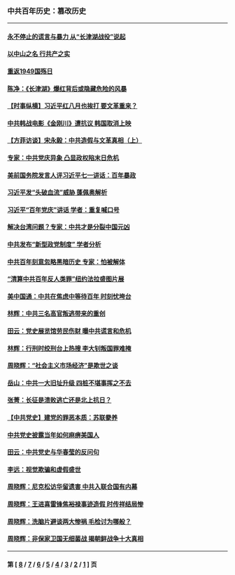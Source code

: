 ### 中共百年历史：篡改历史
---
#### [永不停止的谎言与暴力 从“长津湖战役”说起](../../pages/nf1176115/n13494094.md?09080430) 
#### [以中山之名 行共产之实](../../pages/nf1176115/n13346437.md?09080430) 
#### [重返1949国殇日](../../pages/nf1176115/n13346372.md?09080430) 
#### [陈净：《长津湖》爆红背后或隐藏危险的风暴](../../pages/nf1176115/n13314364.md?09080430) 
#### [【时事纵横】习近平红八月也挨打 要文革重来？](../../pages/nf1176115/n13231393.md?09080430) 
#### [中共韩战电影《金刚川》遭抗议 韩国取消上映](../../pages/nf1176115/n13219114.md?09080430) 
#### [【方菲访谈】宋永毅：中共造假与文革真相（上）](../../pages/nf1176115/n13200760.md?09080430) 
#### [专家：中共党庆异象 凸显政权陷末日危机](../../pages/nf1176115/n13067084.md?09080430) 
#### [美前国务院发言人评习近平七一讲话：百年暴政](../../pages/nf1176115/n13066986.md?09080430) 
#### [习近平发“头破血流”威胁 蓬佩奥解析](../../pages/nf1176115/n13063604.md?09080430) 
#### [习近平“百年党庆”讲话 学者：重复喊口号](../../pages/nf1176115/n13061411.md?09080430) 
#### [解决台湾问题？专家：中共才是分裂中国元凶](../../pages/nf1176115/n13060811.md?09080430) 
#### [中共发布“新型政党制度” 学者分析](../../pages/nf1176115/n13056354.md?09080430) 
#### [中共百年刻意忽略黑暗历史 专家：怕被解体](../../pages/nf1176115/n13056056.md?09080430) 
#### [“清算中共百年反人类罪”纽约法拉盛图片展](../../pages/nf1176115/n13052220.md?09080430) 
#### [美中国通：中共在焦虑中等待百年 时刻忧垮台](../../pages/nf1176115/n13048820.md?09080430) 
#### [林辉：中共三名高官叛逃带来的重创](../../pages/nf1176115/n13035206.md?09080430) 
#### [田云：党史展览馆劳民伤财 曝中共谎言和危机](../../pages/nf1176115/n13033900.md?09080430) 
#### [林辉：行刑时绞刑台上热搜 李大钊叛国罪难掩](../../pages/nf1176115/n13031965.md?09080430) 
#### [周晓辉：“社会主义市场经济”是欺世之谈](../../pages/nf1176115/n13024090.md?09080430) 
#### [岳山：中共一大旧址升级 四桩不堪事挥之不去](../../pages/nf1176115/n13021697.md?09080430) 
#### [张菁：长征是溃败逃亡还是北上抗日？](../../pages/nf1176115/n13020585.md?09080430) 
#### [【中共党史】建党的罪恶本质：苏联豢养](../../pages/nf1176115/n13011888.md?09080430) 
#### [中共党史披露当年如何麻痹美国人](../../pages/nf1176115/n12966400.md?09080430) 
#### [田云：中共党史与华春莹的反问句](../../pages/nf1176115/n12765178.md?09080430) 
#### [李远：视觉欺骗和虚假盛世](../../pages/nf1176115/n12993376.md?09080430) 
#### [周晓辉：尼克松访华留遗害 中共入联合国有内幕](../../pages/nf1176115/n12991422.md?09080430) 
#### [周晓辉：王进喜雷锋焦裕禄事迹造假 时传祥结局惨](../../pages/nf1176115/n12985497.md?09080430) 
#### [周晓辉：洗脑片避谈两大惨祸 毛检讨为哪般？](../../pages/nf1176115/n12971285.md?09080430) 
#### [周晓辉：非保家卫国无细菌战 揭朝鲜战争十大真相](../../pages/nf1176115/n12954161.md?09080430) 

---
#### 第 [ [8](./8.md?09080430) / [7](./7.md?09080430) / [6](./6.md?09080430) / [5](./5.md?09080430) / [4](./4.md?09080430) / [3](./3.md?09080430) / [2](./2.md?09080430) / [1](./1.md?09080430) ] 页
